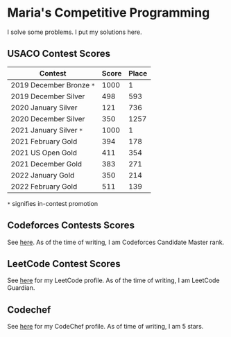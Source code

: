 # Maria's Competitive Programming

I solve some problems. I put my solutions here.

## USACO Contest Scores
| Contest | Score | Place |
| ------------ | ---------- | ------------ |
| 2019 December Bronze ```*``` | 1000 | 1 |
| 2019 December Silver | 498 | 593|
| 2020 January Silver | 121 | 736 |
| 2020 December Silver | 350 | 1257 |
| 2021 January Silver ```*``` | 1000| 1 |
| 2021 February Gold | 394 | 178 |
| 2021 US Open Gold | 411 | 354 |
| 2021 December Gold | 383 | 271 |
| 2022 January Gold | 350 | 214 |
| 2022 February Gold | 511 | 139 |

```*``` signifies in-contest promotion

## Codeforces Contests Scores
See [here](https://codeforces.com/contests/with/olympia). As of the time of writing, I am Codeforces Candidate Master rank.

## LeetCode Contest Scores
See [here](https://leetcode.com/passionFruitFlower/) for my LeetCode profile. As of the time of writing, I am LeetCode Guardian.

## Codechef
See [here](https://www.codechef.com/users/airamc) for my CodeChef profile. As of time of writing, I am 5 stars.
